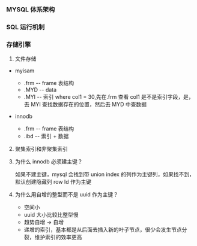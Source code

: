 ### MYSQL 体系架构

### SQL 运行机制

### 存储引擎

1. 文件存储

- myisam

  - .frm -- frame 表结构
  - .MYD -- data
  - .MYI -- 索引
    where col1 = 30,先在.frm 查看 col1 是不是索引字段，是，去 MYI 查找数据存在的位置，然后去 MYD 中查数据

- innodb
  - .frm -- frame 表结构
  - .ibd -- 索引 + 数据

2. 聚集索引和非聚集索引

3. 为什么 innodb 必须建主键？

   如果不建主键，mysql 会找到带 union index 的列作为主键列，如果找不到，默认创建隐藏列 row Id 作为主键

4. 为什么用自增的整型而不是 uuid 作为主键？

   - 空间小
   - uuid 大小比较比整型慢
   - 趋势自增 -> 自增
   - 递增的索引，基本都是从后面去插入新的叶子节点，很少会发生节点分裂，维护索引的效率更高
